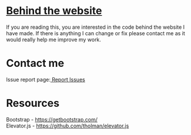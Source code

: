 # <a href="https://acegoal07.github.io" target="_blank">Behind the website</a>

If you are reading this, you are interested in the code behind the website I have made.
If there is anything I can change or fix please contact me as it would really help me improve my work.

# Contact me 

Issue report page:<a href="https://github.com/acegoal07/github.io/issues/new?template=feature_suggetion.md" target="_blank"> Report Issues<a>

# Resources

Bootstrap - https://getbootstrap.com/ <br>
Elevator.js - https://github.com/tholman/elevator.js
